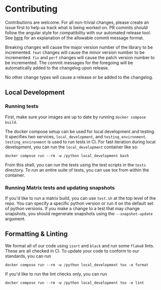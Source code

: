 # Contributing

Contributions are welcome. For all non-trivial changes, please create an issue first to help us track what is being worked on. PR commits should follow the angular style for compatibility with our automated release tool. See [here](https://www.conventionalcommits.org/en/v1.0.0/) for an explanation of the allowable commit message format.

Breaking changes will cause the major version number of the library to be incremented.
`feat` changes will cause the minor version number to be incremented.
`fix` and `perf` changes will cause the patch version number to be incremented.
The commit messages for the foregoing will be automatically added to the changelog upon release.

No other change types will cause a release or be added to the changelog.

## Local Development

### Running tests

First, make sure your images are up to date by running `docker compose build`.

The docker compose setup can be used for local development and testing. It specifies two services, `local_development`, and `testing_environment`. `testing_environment` is used to run tests in CI. For fast iteration during local development, you can run the `local_development` container like so:

```
docker compose run --rm -w /python local_development bash
```

From this shell, you can run the tests using the test scripts in the `tests` directory. To run an entire suite of tests, you can use tox from within the container.

### Running Matrix tests and updating snapshots

If you'd like to run a matrix build, you can use `test.sh` at the top level of the repo. You can specify a specific python version or run it on the default set of python versions. If you make a change to a test that may change snapshots, you should regenerate snapshots using the `--snapshot-update` argument.

## Formatting & Linting

We format all of our code using `isort` and `black` and run some `flake8` lints. These are all checked in CI. To update your code to conform to our standards, you can run

```
docker compose run --rm -w /python local_development tox -e format
```

If you'd like to run the lint checks only, you can run

```
docker compose run --rm -w /python local_development tox -e lint
```
